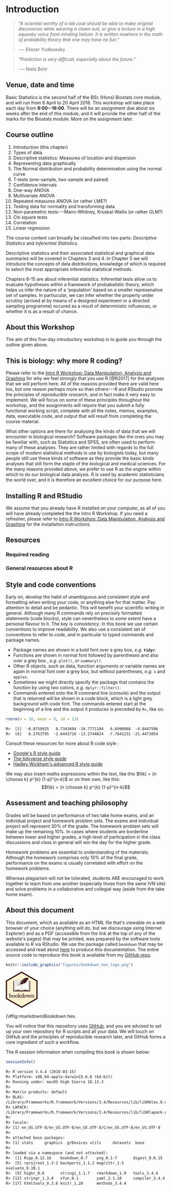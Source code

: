 # Introduction


> *"A scientist worthy of a lab coat should be able to make original discoveries while wearing a clown suit, or give a lecture in a high squeaky voice from inhaling helium. It is written nowhere in the math of probability theory that one may have no fun."*
>
> --- Eliezer Yudkowsky

> *"Prediction is very difficult, especially about the future."*
>
> --– Niels Bohr

<!-- ## Preliminaries -->



## Venue, date and time

Basic Statistics is the second half of the BSc (Hons) Biostats core module, and will run from 9 April to 20 April 2018. This workshop will take place each day from **9:00--16:00**. There will be an assignment due about six weeks after the end of this module, and it will provide the other half of the marks for the Biostats module. More on the assignment later.

## Course outline

1. Introduction (this chapter)
2. Types of data
3. Descriptive statistics: Measures of location and dispersion
4. Representing data graphically
5. The Normal distribution and probability determination using the normal curve
6. T-tests (one-sample, two-sample and paired)
7. Confidence intervals
8. One-way ANOVA
9. Multivariate ANOVA
10. Repeated measures ANOVA (or rather LME?)
11. Testing data for normality and transforming data
12. Non-parametric tests---Mann-Whitney, Kruskal-Wallis (or rather GLM?)
13. Chi square tests
14. Correlation
15. Linear regression

The course content can broadly be classified into two parts: *Descriptive Statistics* and *Inferential Statistics*.

Descriptive statistics and their associated statistical and graphical data summaries will be covered in Chapters 3 and 4. In Chapter 5 we will introduce the concepts of data distributions, knowledge of which is required to select the most appropriate inferential statistical methods. 

Chapters 6-15 are about inferential statistics. Inferential tests allow us to evaluate hypotheses within a framework of probabalistic theory, which helps us infer the nature of a 'population' based on a smaller represenative set of samples. In partiucular, we can infer whether the property under scrutiny (arrived at by means of a designed experiment or a directed sampling programme) occured as a result of deterministic influences, or whether it is as a result of chance. 

## About this Workshop

The aim of this five-day introductory workshop is to guide you through the outline given above.

<!-- AJS to update -->

## This is biology: why more R coding?

Please refer to the [Intro R Workshop: Data Manipulation, Analysis and Graphing](https://robwschlegel.github.io/Intro_R_Workshop/) for why we feel strongly that you use R [@R2017] for the analyses that we will perform here. All of the reasons provided there are valid here too, but one reason perhaps more so than others---R and RStudio promote the principles of *reproducible research*, and in fact make it very easy to implement. We will focus on some of these principles throughout the workshop, and the assignments will require that you submit a fully functional working script, complete with all the notes, memos, examples, data, executable code, and output that will result from completing the course material. 

What other options are there for analysing the kinds of data that we will encounter in biological research? Software packages like the ones you may be familiar with, such as Statistica and SPSS, are often used to perform many of these analyses. They are rather limited with regards to the full scope of modern statistical methods in use by biologists today, but many people still use these kinds of software as they provide the basic kinds analyses that still form the staple of the biological and medical sciences. For the many reasons provided above, we prefer to use R as the *engine* within which to do our biological data analysis. R is used by academic statisticians the world over, and it is therefore an excellent choice for our purpose here.

## Installing R and RStudio

We assume that you already have R installed on your computer, as all of you will have already completed the the Intro R Workshop. If you need a refresher, please refer to [Intro R Workshop: Data Manipulation, Analysis and Graphing](https://robwschlegel.github.io/Intro_R_Workshop/) for the installation instructions.

## Resources

<!-- AJS to update -->

### Required reading

### General resources about R

## Style and code conventions

Early on, develop the habit of unambiguous and consistent style and formatting when writing your code, or anything else for that matter. Pay attention to detail and be pedantic. This will benefit your scientific writing in general. Although many R commands rely on precisely formatted statements (code blocks), style can nevertheless to *some extent* have a personal flavour to it. The key is *consistency*. In this book we use certain conventions to improve readability. We also use a consistent set of conventions to refer to code, and in particular to typed commands and package names.

  * Package names are shown in a bold font over a grey box, *e.g.* __`tidyr`__.
  * Functions are shown in normal font followed by parentheses and also over a grey box , *e.g.* `plot()`, or `summary()`.
  * Other R objects, such as data, function arguments or variable names are again in normal font over a grey box, but without parentheses, *e.g.* `x` and `apples`.
  * Sometimes we might directly specify the package that contains the function by using two colons, *e.g.* `dplyr::filter()`.
  * Commands entered onto the R command line (console) and the output that is returned will be shown in a code block, which is a light grey background with code font. The commands entered start at the beginning of a line and the output it produces is preceded by `R>`, like so:


```r
rnorm(n = 10, mean = 0, sd = 13)
```

```
R>  [1]  -0.8759925   0.7343694 -16.7771184   6.6990968  -4.8447596
R>  [6]   6.2763795  -2.6443716 -13.2744824  -7.7641231 -21.4471054
```

Consult these resources for more about R code style :

  * [Google's R style guide](https://google.github.io/styleguide/Rguide.xml)
  * [The tidyverse style guide](http://style.tidyverse.org)
  * [Hadley Wickham's advanced R style guide](http://adv-r.had.co.nz/Style.html)

We may also insert maths expressions within the text, like this $f(k) = {n \choose k} p^{k} (1-p)^{n-k}$ or on their own, like this: $$f(k) = {n \choose k} p^{k} (1-p)^{n-k}$$

## Assessment and teaching philosophy
Grades will be based on performance of two take home exams, and an individual project and homework problem sets. The exams and individual project will represent 30% of the grade. The homework problem sets will make up the remaining 10%. In cases where students are borderline between lower and higher grades, a high level of participation in the class discussions and class in general will win the day for the higher grade.

Homework problems are essential to understanding of the materials. Although the homework comprises only 10% of the final grade, performance on the exams is usually correlated with effort on the homework problems.

Whereas plagiarism will not be tolerated, students ARE encouraged to work together to learn from one another (especially those from the same IVN site) and solve problems in a collaborative and collegial way (aside from the take home exam).

## About this document

This document, which as available as an HTML file that's viewable on a web browser of your choice (anything will do, but we discourage using Internet Explorer) and as a PDF (accessible from the link at the top of any of the website's pages) that may be printed, was prepared by the software tools available to R via RStudio. We use the package called `bookdown` that may be accessed and read about [here](https://bookdown.org/yihui/bookdown/) to produce this documentation. The entire source code to reproduce this book is available from my [GitHub repo](https://github.com/ajsmit/Basic_stats).


```r
knitr::include_graphics("figures/bookdown_hex_logo.png")
```

<div class="figure">
<img src="figures/bookdown_hex_logo.png" alt="Bookdown hex." width="100" />
<p class="caption">(\#fig:rmarkdown)Bookdown hex.</p>
</div>

You will notice that this repository uses [GitHub](https://github.com), and you are advised to set up your own repository for R scripts and all your data. We will touch on GitHub and the principles of reproducible research later, and GitHub forms a core ingredient of such a workflow.

The R session information when compiling this book is shown below:

```r
sessionInfo()
```

```
R> R version 3.4.4 (2018-03-15)
R> Platform: x86_64-apple-darwin15.6.0 (64-bit)
R> Running under: macOS High Sierra 10.13.3
R> 
R> Matrix products: default
R> BLAS: /Library/Frameworks/R.framework/Versions/3.4/Resources/lib/libRblas.0.dylib
R> LAPACK: /Library/Frameworks/R.framework/Versions/3.4/Resources/lib/libRlapack.dylib
R> 
R> locale:
R> [1] en_US.UTF-8/en_US.UTF-8/en_US.UTF-8/C/en_US.UTF-8/en_US.UTF-8
R> 
R> attached base packages:
R> [1] stats     graphics  grDevices utils     datasets  base     
R> 
R> loaded via a namespace (and not attached):
R>  [1] Rcpp_0.12.16    bookdown_0.7    png_0.1-7       digest_0.6.15  
R>  [5] rprojroot_1.3-2 backports_1.1.2 magrittr_1.5    evaluate_0.10.1
R>  [9] highr_0.6       stringi_1.1.7   rmarkdown_1.9   tools_3.4.4    
R> [13] stringr_1.3.0   xfun_0.1        yaml_2.1.18     compiler_3.4.4 
R> [17] htmltools_0.3.6 knitr_1.20      methods_3.4.4
```


